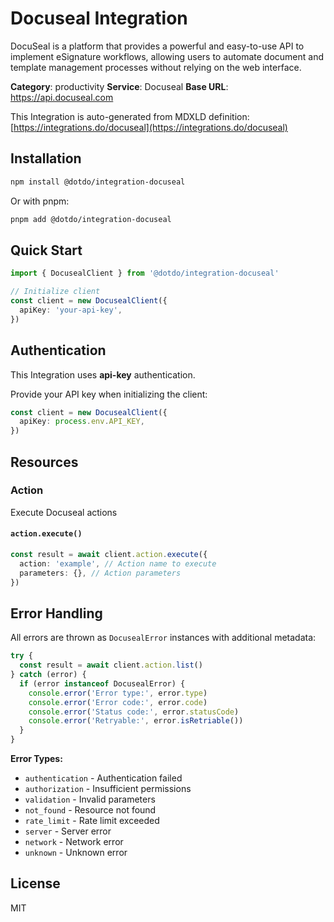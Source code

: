 # Docuseal Integration

DocuSeal is a platform that provides a powerful and easy-to-use API to implement eSignature workflows, allowing users to automate document and template management processes without relying on the web interface.

**Category**: productivity
**Service**: Docuseal
**Base URL**: https://api.docuseal.com

This Integration is auto-generated from MDXLD definition: [https://integrations.do/docuseal](https://integrations.do/docuseal)

## Installation

```bash
npm install @dotdo/integration-docuseal
```

Or with pnpm:

```bash
pnpm add @dotdo/integration-docuseal
```

## Quick Start

```typescript
import { DocusealClient } from '@dotdo/integration-docuseal'

// Initialize client
const client = new DocusealClient({
  apiKey: 'your-api-key',
})
```

## Authentication

This Integration uses **api-key** authentication.

Provide your API key when initializing the client:

```typescript
const client = new DocusealClient({
  apiKey: process.env.API_KEY,
})
```

## Resources

### Action

Execute Docuseal actions

#### `action.execute()`

```typescript
const result = await client.action.execute({
  action: 'example', // Action name to execute
  parameters: {}, // Action parameters
})
```

## Error Handling

All errors are thrown as `DocusealError` instances with additional metadata:

```typescript
try {
  const result = await client.action.list()
} catch (error) {
  if (error instanceof DocusealError) {
    console.error('Error type:', error.type)
    console.error('Error code:', error.code)
    console.error('Status code:', error.statusCode)
    console.error('Retryable:', error.isRetriable())
  }
}
```

**Error Types:**

- `authentication` - Authentication failed
- `authorization` - Insufficient permissions
- `validation` - Invalid parameters
- `not_found` - Resource not found
- `rate_limit` - Rate limit exceeded
- `server` - Server error
- `network` - Network error
- `unknown` - Unknown error

## License

MIT
